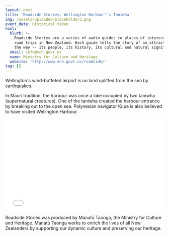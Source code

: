 ```yaml
---
layout: post
title: 'Roadside Stories: Wellington Harbour''s Taniwha'
img: /assets/uploaded/placeholder3.png
event_date: Historical Video
host:
  blurb: >-
    Roadside Stories are a series of audio guides to places of interest on major
    road trips in New Zealand. Each guide tells the story of an attraction along
    the way -- its people, its history, its cultural and natural significance.
  email: info@mch.govt.nz
  name: Ministry for Culture and Heritage
  website: 'http://www.mch.govt.nz/roadside/'
tag: []
---
```

Wellington's wind-buffeted airport is on land uplifted from the sea by earthquakes. 

In Māori tradition, the harbour was once a lake occupied by two taniwha (supernatural creatures). One of the taniwha created the harbour entrance by breaking out to the open sea. Polynesian navigator Kupe is also believed to have visited Wellington Harbour.


<iframe style="width: 100%; height: 30.25vw;" src="//www.youtube.com/embed/VDCQGwqwrsM" frameborder="0" allowfullscreen></iframe>

Roadside Stories was produced by Manatū Taonga, the Ministry for Culture and Heritage. Manatū Taonga works to enrich the lives of all New Zealanders by supporting our dynamic culture and preserving our heritage.
